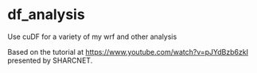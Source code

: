 # df_analysis
Use cuDF for a variety of my wrf and other analysis

Based on the tutorial at https://www.youtube.com/watch?v=pJYdBzb6zkI presented by SHARCNET.
